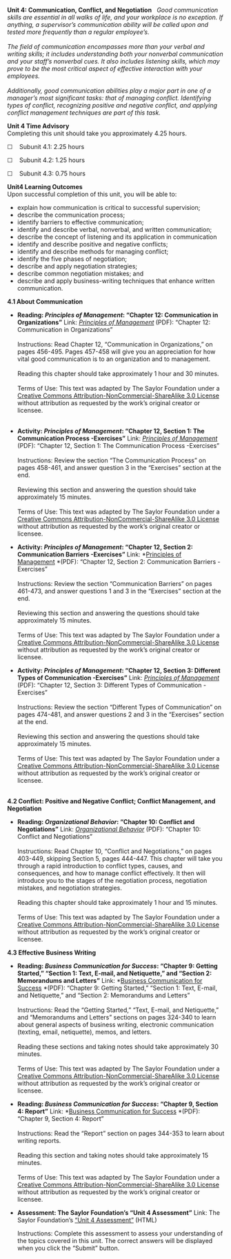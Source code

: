 **Unit 4: Communication, Conflict, and Negotiation** <span
id="4"></span> 
*Good communication skills are essential in all walks of life, and your
workplace is no exception. If anything, a supervisor’s communication
ability will be called upon and tested more frequently than a regular
employee’s.*  
    
 *The field of communication encompasses more than your verbal and
writing skills; it includes understanding both your nonverbal
communication and your staff’s nonverbal cues. It also includes
listening skills, which may prove to be the most critical aspect of
effective interaction with your employees.*  
    
 *Additionally, good communication abilities play a major part in one of
a manager’s most significant tasks: that of managing conflict.
Identifying types of conflict, recognizing positive and negative
conflict, and applying conflict management techniques are part of this
task.*

**Unit 4 Time Advisory**  
Completing this unit should take you approximately 4.25 hours.  
  
 ☐    Subunit 4.1: 2.25 hours  
  
 ☐    Subunit 4.2: 1.25 hours  
  
 ☐    Subunit 4.3: 0.75 hours

**Unit4 Learning Outcomes**  
Upon successful completion of this unit, you will be able to:
-   explain how communication is critical to successful supervision;
-   describe the communication process;
-   identify barriers to effective communication;
-   identify and describe verbal, nonverbal, and written communication;
-   describe the concept of listening and its application in
    communication
-   identify and describe positive and negative conflicts;
-   identify and describe methods for managing conflict;
-   identify the five phases of negotiation;
-   describe and apply negotiation strategies;
-   describe common negotiation mistakes; and
-   describe and apply business-writing techniques that enhance written
    communication.

**4.1 About Communication** <span id="4.1"></span> 
-   **Reading: *Principles of Management*: “Chapter 12: Communication in
    Organizations”**
    Link: *[Principles of
    Management](https://resources.saylor.org/archived/textbooks/Principles%20of%20Management.pdf)*
    (PDF): “Chapter 12: Communication in Organizations”  
        
     Instructions: Read Chapter 12, “Communication in Organizations,” on
    pages 456-495. Pages 457-458 will give you an appreciation for how
    vital good communication is to an organization and to management.  
        
     Reading this chapter should take approximately 1 hour and 30
    minutes.  
        
     Terms of Use: This text was adapted by The Saylor Foundation under
    a [Creative Commons Attribution-NonCommercial-ShareAlike 3.0
    License](http://creativecommons.org/licenses/by-nc-sa/3.0/) without
    attribution as requested by the work’s original creator or
    licensee.  
      

-   **Activity: *Principles of Management*: “Chapter 12, Section 1: The
    Communication Process -Exercises”**
    Link: *[Principles of
    Management](https://resources.saylor.org/archived/textbooks/Principles%20of%20Management.pdf)*
    (PDF): “Chapter 12, Section 1: The Communication
    Process -Exercises”  
        
     Instructions: Review the section “The Communication Process” on
    pages 458-461, and answer question 3 in the “Exercises” section at
    the end.  
        
     Reviewing this section and answering the question should take
    approximately 15 minutes.  
        
     Terms of Use: This text was adapted by The Saylor Foundation under
    a [Creative Commons Attribution-NonCommercial-ShareAlike 3.0
    License](http://creativecommons.org/licenses/by-nc-sa/3.0/) without
    attribution as requested by the work’s original creator or licensee.

-   **Activity: *Principles of Management*: “Chapter 12, Section 2:
    Communication Barriers -Exercises”**
    Link: *[Principles of
    Management](https://resources.saylor.org/archived/textbooks/Principles%20of%20Management.pdf) *(PDF):
    “Chapter 12, Section 2: Communication Barriers -Exercises”  
        
     Instructions: Review the section “Communication Barriers” on pages
    461-473, and answer questions 1 and 3 in the “Exercises” section at
    the end.  
        
     Reviewing this section and answering the questions should take
    approximately 15 minutes.  
        
     Terms of Use: This text was adapted by The Saylor Foundation under
    a [Creative Commons Attribution-NonCommercial-ShareAlike 3.0
    License](http://creativecommons.org/licenses/by-nc-sa/3.0/) without
    attribution as requested by the work’s original creator or licensee.

-   **Activity: *Principles of Management*: “Chapter 12, Section 3:
    Different Types of Communication -Exercises”**
    Link: *[Principles of
    Management](https://resources.saylor.org/archived/textbooks/Principles%20of%20Management.pdf)*
    (PDF): “Chapter 12, Section 3: Different Types of
    Communication -Exercises”  
        
     Instructions: Review the section “Different Types of Communication”
    on pages 474-481, and answer questions 2 and 3 in the “Exercises”
    section at the end.  
        
     Reviewing this section and answering the questions should take
    approximately 15 minutes.  
        
     Terms of Use: This text was adapted by The Saylor Foundation under
    a [Creative Commons Attribution-NonCommercial-ShareAlike 3.0
    License](http://creativecommons.org/licenses/by-nc-sa/3.0/) without
    attribution as requested by the work’s original creator or
    licensee.  
      

**4.2 Conflict: Positive and Negative Conflict; Conflict Management, and
Negotiation** <span id="4.2"></span> 
-   **Reading: *Organizational Behavior*: “Chapter 10: Conflict and
    Negotiations”**
    Link: *[Organizational
    Behavior](https://resources.saylor.org/archived/textbooks/Organizational%20Behavior.pdf)*
    (PDF): “Chapter 10: Conflict and Negotiations”  
        
     Instructions: Read Chapter 10, “Conflict and Negotiations,” on
    pages 403-449, skipping Section 5, pages 444-447. This chapter will
    take you through a rapid introduction to conflict types, causes, and
    consequences, and how to manage conflict effectively. It then will
    introduce you to the stages of the negotiation process, negotiation
    mistakes, and negotiation strategies.  
        
     Reading this chapter should take approximately 1 hour and 15
    minutes.  
        
     Terms of Use: This text was adapted by The Saylor Foundation under
    a [Creative Commons Attribution-NonCommercial-ShareAlike 3.0
    License](http://creativecommons.org/licenses/by-nc-sa/3.0/) without
    attribution as requested by the work’s original creator or licensee.

**4.3 Effective Business Writing** <span id="4.3"></span> 
-   **Reading: *Business Communication for Success*: “Chapter 9: Getting
    Started,” “Section 1: Text, E-mail, and Netiquette,” and “Section 2:
    Memorandums and Letters”**
    Link: *[Business Communication for
    Success](https://resources.saylor.org/archived/textbooks/Business%20Communication%20for%20Success.pdf) *(PDF):
    “Chapter 9: Getting Started,” “Section 1: Text, E-mail, and
    Netiquette,” and “Section 2: Memorandums and Letters”  
        
     Instructions: Read the “Getting Started,” “Text, E-mail, and
    Netiquette,” and “Memorandums and Letters” sections on pages 324-340
    to learn about general aspects of business writing, electronic
    communication (texting, email, netiquette), memos, and letters.  
        
     Reading these sections and taking notes should take approximately
    30 minutes.  
        
     Terms of Use: This text was adapted by The Saylor Foundation under
    a [Creative Commons Attribution-NonCommercial-ShareAlike 3.0
    License](http://creativecommons.org/licenses/by-nc-sa/3.0/) without
    attribution as requested by the work’s original creator or licensee.

-   **Reading: *Business Communication for Success*: “Chapter 9, Section
    4: Report”**
    Link: *[Business Communication for
    Success](https://resources.saylor.org/archived/textbooks/Business%20Communication%20for%20Success.pdf) *(PDF):
    “Chapter 9, Section 4: Report”  
        
     Instructions: Read the “Report” section on pages 344-353 to learn
    about writing reports.  
        
     Reading this section and taking notes should take approximately 15
    minutes.  
        
     Terms of Use: This text was adapted by The Saylor Foundation under
    a [Creative Commons Attribution-NonCommercial-ShareAlike 3.0
    License](http://creativecommons.org/licenses/by-nc-sa/3.0/) without
    attribution as requested by the work’s original creator or licensee.

-   **Assessment: The Saylor Foundation’s “Unit 4 Assessment”**
    Link: The Saylor Foundation’s [“Unit 4
    Assessment”](http://school.saylor.org/mod/quiz/view.php?id=1707) (HTML)  
      
     Instructions: Complete this assessment to assess your understanding
    of the topics covered in this unit. The correct answers will be
    displayed when you click the “Submit” button.


